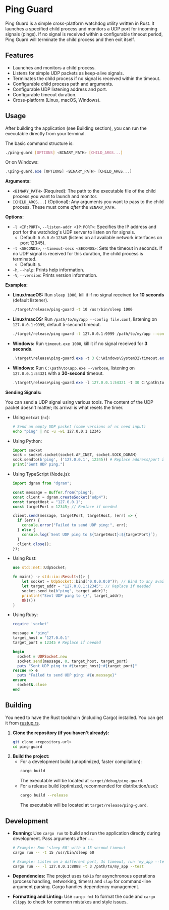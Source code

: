 # Ping Guard

Ping Guard is a simple cross-platform watchdog utility written in Rust. It launches a specified child process and monitors a UDP port for incoming signals (pings). If no signal is received within a configurable timeout period, Ping Guard will terminate the child process and then exit itself.

## Features

- Launches and monitors a child process.
- Listens for simple UDP packets as keep-alive signals.
- Terminates the child process if no signal is received within the timeout.
- Configurable child process path and arguments.
- Configurable UDP listening address and port.
- Configurable timeout duration.
- Cross-platform (Linux, macOS, Windows).

## Usage

After building the application (see Building section), you can run the executable directly from your terminal.

The basic command structure is:

```bash
./ping-guard [OPTIONS] <BINARY_PATH> [CHILD_ARGS...]
```

Or on Windows:

```powershell
.\ping-guard.exe [OPTIONS] <BINARY_PATH> [CHILD_ARGS...]
```

**Arguments:**

- `<BINARY_PATH>` (Required): The path to the executable file of the child process you want to launch and monitor.
- `[CHILD_ARGS...]` (Optional): Any arguments you want to pass to the child process. These must come _after_ the `BINARY_PATH`.

**Options:**

- `-l <IP:PORT>`, `--listen-addr <IP:PORT>`: Specifies the IP address and port for the watchdog's UDP server to listen on for signals.
  - Default: `0.0.0.0:12345` (listens on all available network interfaces on port 12345).
- `-t <SECONDS>`, `--timeout-secs <SECONDS>`: Sets the timeout in seconds. If no UDP signal is received for this duration, the child process is terminated.
  - Default: `5`.
- `-h`, `--help`: Prints help information.
- `-V`, `--version`: Prints version information.

**Examples:**

- **Linux/macOS:** Run `sleep 1000`, kill it if no signal received for **10 seconds** (default listener).

  ```bash
  ./target/release/ping-guard -t 10 /usr/bin/sleep 1000
  ```

- **Linux/macOS:** Run `/path/to/my/app --config file.conf`, listening on `127.0.0.1:9999`, default 5-second timeout.

  ```bash
  ./target/release/ping-guard -l 127.0.0.1:9999 /path/to/my/app --config file.conf
  ```

- **Windows:** Run `timeout.exe 1000`, kill it if no signal received for **3 seconds**.

  ```powershell
  .\target\release\ping-guard.exe -t 3 C:\Windows\System32\timeout.exe 1000
  ```

- **Windows:** Run `C:\path\to\app.exe --verbose`, listening on `127.0.0.1:54321` with a **30-second** timeout.
  ```powershell
  .\target\release\ping-guard.exe -l 127.0.0.1:54321 -t 30 C:\path\to\app.exe --verbose
  ```

**Sending Signals:**

You can send a UDP signal using various tools. The content of the UDP packet doesn't matter; its arrival is what resets the timer.

- Using `netcat` (`nc`):
  ```bash
  # Send an empty UDP packet (some versions of nc need input)
  echo "ping" | nc -u -w1 127.0.0.1 12345
  ```
- Using Python:
  ```python
  import socket
  sock = socket.socket(socket.AF_INET, socket.SOCK_DGRAM)
  sock.sendto(b'ping', ('127.0.0.1', 12345)) # Replace address/port if needed
  print("Sent UDP ping.")
  ```
- Using TypeScript (Node.js):

  ```typescript
  import dgram from "dgram";

  const message = Buffer.from("ping");
  const client = dgram.createSocket("udp4");
  const targetHost = "127.0.0.1";
  const targetPort = 12345; // Replace if needed

  client.send(message, targetPort, targetHost, (err) => {
    if (err) {
      console.error("Failed to send UDP ping:", err);
    } else {
      console.log(`Sent UDP ping to ${targetHost}:${targetPort}`);
    }
    client.close();
  });
  ```

- Using Rust:

  ```rust
  use std::net::UdpSocket;

  fn main() -> std::io::Result<()> {
      let socket = UdpSocket::bind("0.0.0.0:0")?; // Bind to any available local port
      let target_addr = "127.0.0.1:12345"; // Replace if needed
      socket.send_to(b"ping", target_addr)?;
      println!("Sent UDP ping to {}", target_addr);
      Ok(())
  }
  ```

- Using Ruby:

  ```ruby
  require 'socket'

  message = "ping"
  target_host = '127.0.0.1'
  target_port = 12345 # Replace if needed

  begin
    socket = UDPSocket.new
    socket.send(message, 0, target_host, target_port)
    puts "Sent UDP ping to #{target_host}:#{target_port}"
  rescue => e
    puts "Failed to send UDP ping: #{e.message}"
  ensure
    socket&.close
  end
  ```

## Building

You need to have the Rust toolchain (including Cargo) installed. You can get it from [rustup.rs](https://rustup.rs/).

1.  **Clone the repository (if you haven't already):**
    ```bash
    git clone <repository-url>
    cd ping-guard
    ```
2.  **Build the project:**
    - For a development build (unoptimized, faster compilation):
      ```bash
      cargo build
      ```
      The executable will be located at `target/debug/ping-guard`.
    - For a release build (optimized, recommended for distribution/use):
      ```bash
      cargo build --release
      ```
      The executable will be located at `target/release/ping-guard`.

## Development

- **Running:** Use `cargo run` to build and run the application directly during development. Pass arguments after `--`.

  ```bash
  # Example: Run 'sleep 60' with a 15-second timeout
  cargo run -- -t 15 /usr/bin/sleep 60

  # Example: Listen on a different port, 3s timeout, run 'my_app --test'
  cargo run -- -l 127.0.0.1:8888 -t 3 /path/to/my_app --test
  ```

- **Dependencies:** The project uses `tokio` for asynchronous operations (process handling, networking, timers) and `clap` for command-line argument parsing. Cargo handles dependency management.
- **Formatting and Linting:** Use `cargo fmt` to format the code and `cargo clippy` to check for common mistakes and style issues.
